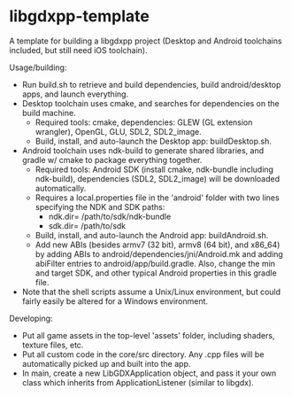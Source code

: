 # libgdxpp-template
A template for building a libgdxpp project (Desktop and Android toolchains included, but still need iOS toolchain).

Usage/building:
* Run build.sh to retrieve and build dependencies, build android/desktop apps, and launch everything.
* Desktop toolchain uses cmake, and searches for dependencies on the build machine.
  * Required tools: cmake, dependencies: GLEW (GL extension wrangler), OpenGL, GLU, SDL2, SDL2_image.
  * Build, install, and auto-launch the Desktop app: buildDesktop.sh.
* Android toolchain uses ndk-build to generate shared libraries, and gradle w/ cmake to package everything together.
  * Required tools: Android SDK (install cmake, ndk-bundle including ndk-build), dependencies (SDL2, SDL2_image) will be downloaded automatically.
  * Requires a local.properties file in the 'android' folder with two lines specifying the NDK and SDK paths:
    * ndk.dir= /path/to/sdk/ndk-bundle
    * sdk.dir= /path/to/sdk
  * Build, install, and auto-launch the Android app: buildAndroid.sh.
  * Add new ABIs (besides armv7 (32 bit), armv8 (64 bit), and x86_64) by adding ABIs to android/dependencies/jni/Android.mk and adding abiFilter entries to android/app/build.gradle. Also, change the min and target SDK, and other typical Android properties in this gradle file.
* Note that the shell scripts assume a Unix/Linux environment, but could fairly easily be altered for a Windows environment.

Developing:
* Put all game assets in the top-level 'assets' folder, including shaders, texture files, etc.
* Put all custom code in the core/src directory. Any .cpp files will be automatically picked up and built into the app.
* In main, create a new LibGDXApplication object, and pass it your own class which inherits from ApplicationListener (similar to libgdx).
